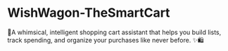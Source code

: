 # WishWagon-TheSmartCart
🛒A whimsical, intelligent shopping cart assistant that helps you build lists, track spending, and organize your purchases like never before. ✨🛍️
